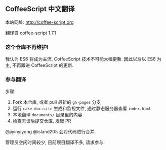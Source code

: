 
CoffeeScript 中文翻译
------

本站网址: http://coffee-script.org

翻译自 coffee-script 1.7.1

### 这个仓库不再维护!

我认为 ES6 将成为主流, CoffeeScript 技术不可能大幅更新.
因此以后以 ES6 为主, 不再跟进 CoffeeScript 的更新.

### 参与翻译

步骤:

1. Fork 本仓库, 或者 pull 最新的 `gh-pages` 分支
2. 运行 `cake doc:site` 生成和监视文件, 通过静态服务器查看 `index.html`
3. 本地翻译 `documents/` 目录里的内容
4. 检查无误后提交仓库, 发起 PR

@jiyinyiyong @island205 会对代码进行合并.

管理员空闲时间较少, 目前项目翻译不多, 请求参与.
